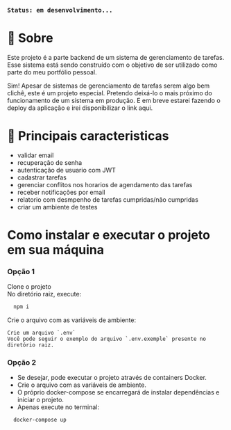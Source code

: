 ### ` Status: em desenvolvimento... `
# 📜 Sobre
Este projeto é a parte backend de um sistema de gerenciamento de tarefas. Esse sistema está sendo construído com o objetivo de ser utilizado como parte do meu portfólio pessoal.

Sim! Apesar de sistemas de gerenciamento de tarefas serem algo bem clichê, este é um projeto especial. Pretendo deixá-lo o mais próximo do funcionamento de um sistema em produção. E em breve estarei fazendo o deploy da aplicação e irei disponibilizar o link aqui.

# 📑 Principais caracteristicas 
- validar email
- recuperação de senha
- autenticação de usuario com JWT
- cadastrar tarefas
- gerenciar conflitos nos horarios de agendamento das tarefas
- receber notificações por email
- relatorio com desmpenho de tarefas cumpridas/não cumpridas
- criar um ambiente de testes

# Como instalar e executar o projeto em sua máquina
### Opção 1
Clone o projeto <br>
No diretório raiz, execute:
```bash
  npm i
```
Crie o arquivo com as variáveis de ambiente:
```console
Crie um arquivo `.env`
Você pode seguir o exemplo do arquivo `.env.exemple` presente no diretório raiz.
``` 
### Opção 2
- Se desejar, pode executar o projeto através de containers Docker.
- Crie o arquivo com as variáveis de ambiente.
- O próprio docker-compose se encarregará de instalar dependências e iniciar o projeto.
- Apenas execute no terminal:
```bash
  docker-compose up
```
